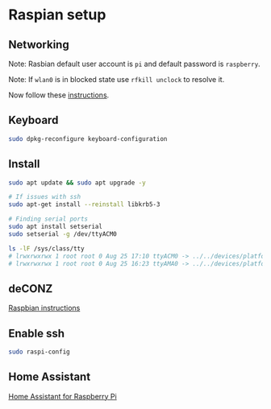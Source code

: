 # Raspian setup

## Networking

Note: Rasbian default user account is `pi` and
default password is `raspberry`.

Note: If `wlan0` is in blocked state use `rfkill unclock` to resolve it.

Now follow these
[instructions](https://raspberrypihq.com/how-to-connect-your-raspberry-pi-to-wifi/).

## Keyboard

```bash
sudo dpkg-reconfigure keyboard-configuration
```

## Install

```bash
sudo apt update && sudo apt upgrade -y

# If issues with ssh
sudo apt-get install --reinstall libkrb5-3

# Finding serial ports
sudo apt install setserial
sudo setserial -g /dev/ttyACM0

ls -lF /sys/class/tty
# lrwxrwxrwx 1 root root 0 Aug 25 17:10 ttyACM0 -> ../../devices/platform/soc/3f980000.usb/usb1/1-1/1-1.2/1-1.2:1.0/tty/ttyACM0/
# lrwxrwxrwx 1 root root 0 Aug 25 16:23 ttyAMA0 -> ../../devices/platform/soc/3f201000.serial/tty/ttyAMA0/
```

## deCONZ

[Raspbian instructions](https://phoscon.de/en/conbee2/install#raspbian)

## Enable ssh

```bash
sudo raspi-config
```

## Home Assistant

[Home Assistant for Raspberry Pi](https://www.home-assistant.io/installation/raspberrypi)
